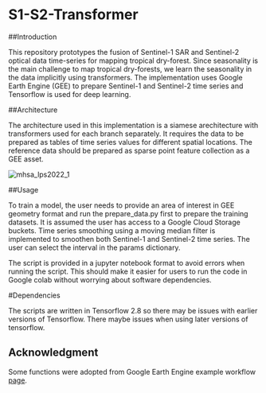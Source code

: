 # S1-S2-Transformer

##Introduction

This repository prototypes the fusion of Sentinel-1 SAR and Sentinel-2 optical data time-series for mapping tropical dry-forest. Since seasonality is the main challenge to map tropical dry-forests, we learn the seasonality in the data implicitly using transformers. The implementation uses Google Earth Engine (GEE) to prepare Sentinel-1 and Sentinel-2 time series and Tensorflow is used for deep learning. 

##Architecture

The architecture used in this implementation is a siamese arechitecture with transformers used for each branch separately. It requires the data to be prepared as tables of time series values for different spatial locations. The reference data should be prepared as sparse point feature collection as a GEE asset.

![mhsa_lps2022_1](https://user-images.githubusercontent.com/48068921/190612508-0843559a-3107-4c19-a006-e1d4206f6413.png)

##Usage

To train a model, the user needs to provide an area of interest in GEE geometry format and run the prepare_data.py first to prepare the training datasets. It is assumed the user has access to a Google Cloud Storage buckets. Time series smoothing using a moving median filter is implemented to smoothen both Sentinel-1 and Sentinel-2 time series. The user can select the interval in the params dictionary. 

The script is provided in a jupyter notebook format to avoid errors when running the script. This should make it easier for users to run the code in Google colab without worrying about software dependencies.

#Dependencies

The scripts are written in Tensorflow 2.8 so there may be issues with earlier versions of Tensorflow. There maybe issues when using later versions of tensorflow.

## Acknowledgment
Some functions were adopted from Google Earth Engine example workflow [page](https://developers.google.com/earth-engine/guides/tf_examples).
